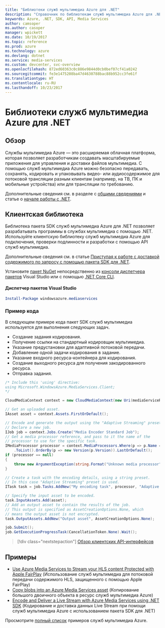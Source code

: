 ```yaml
---
title: "Библиотеки служб мультимедиа Azure для .NET"
description: "Справочник по библиотекам служб мультимедиа Azure для .NET"
keywords: Azure, .NET, SDK, API, Media Services
author: camsoper
ms.author: casoper
manager: wpickett
ms.date: 10/19/2017
ms.topic: reference
ms.prod: azure
ms.technology: azure
ms.devlang: dotnet
ms.service: media-services
ms.custom: devcenter, svc-overview
ms.openlocfilehash: 872ed60363c0c886e9844d0cb0bef07cf41a0242
ms.sourcegitcommit: fe3e1475208ba47d4630788bac88b952cc3fe61f
ms.translationtype: HT
ms.contentlocale: ru-RU
ms.lasthandoff: 10/23/2017
---
```

# <a name="azure-media-services-libraries-for-net"></a>Библиотеки служб мультимедиа Azure для .NET

## <a name="overview"></a>Обзор

Службы мультимедиа Azure — это расширяемая облачная платформа, которая позволяет разработчикам создавать масштабируемые приложения для управления и доставки файлов мультимедиа. С помощью служб мультимедиа Azure можно безопасно передавать, сохранять, кодировать и упаковывать видео- или аудиосодержимое для потоковой трансляции разным клиентам (например, на ТВ, ПК и мобильные устройства) или для трансляции по требованию. 

Дополнительные сведения см. в разделе с [общими сведениями](/azure/media-services/media-services-overview) и статье о [начале работы с .NET](/azure/media-services/media-services-dotnet-how-to-use). 

## <a name="client-library"></a>Клиентская библиотека

Библиотека пакета SDK служб мультимедиа Azure для .NET позволяет разрабатывать программы в службах мультимедиа с помощью .NET. Используйте клиентскую библиотеку служб мультимедиа Azure для подключения, проверки подлинности и разработки с помощью API служб мультимедиа.  

Дополнительные сведения см. в статье [Приступая к работе с доставкой содержимого по запросу с помощью пакета SDK для .NET](/azure/media-services/media-services-dotnet-get-started).

Установите [пакет NuGet](https://www.nuget.org/packages/windowsazure.mediaservices) непосредственно из [консоли диспетчера пакетов][PackageManager] Visual Studio или с помощью [.NET Core CLI][DotNetCLI].

#### <a name="visual-studio-package-manager"></a>Диспетчер пакетов Visual Studio

```powershell
Install-Package windowsazure.mediaservices
```

### <a name="code-example"></a>Пример кода

В следующем примере кода пакет SDK служб мультимедиа используется для выполнения следующих задач.

- Создание задания кодирования.
- Получение ссылки на стандартный кодировщик мультимедиа.
- Указание предустановки для адаптивной потоковой передачи.
- Добавление одной задачи кодирования в задание.
- Указание входного ресурса-контейнера для кодирования.
- Создание выходного ресурса для получения закодированного ресурса.
- Отправка задания.


```csharp
/* Include this 'using' directive:
using Microsoft.WindowsAzure.MediaServices.Client;
*/

CloudMediaContext context = new CloudMediaContext(new Uri(mediaServiceRESTAPIEndpoint), tokenProvider);

// Get an uploaded asset.
IAsset asset = context.Assets.FirstOrDefault();

// Encode and generate the output using the "Adaptive Streaming" preset.
// Declare a new job.
IJob job = context.Jobs.Create("Media Encoder Standard Job");
// Get a media processor reference, and pass to it the name of the 
// processor to use for the specific task.
IMediaProcessor processor = context.MediaProcessors.Where(p => p.Name == mediaProcessorName)
    .ToList().OrderBy(p => new Version(p.Version)).LastOrDefault();
if (processor == null) 
{
    throw new ArgumentException(string.Format("Unknown media processor", mediaProcessorName));
}

// Create a task with the encoding details, using a string preset.
// In this case "Adaptive Streaming" preset is used.
ITask task = job.Tasks.AddNew("My encoding task", processor, "Adaptive Streaming", TaskOptions.None);

// Specify the input asset to be encoded.
task.InputAssets.Add(asset);
// Add an output asset to contain the results of the job. 
// This output is specified as AssetCreationOptions.None, which 
// means the output asset is not encrypted. 
task.OutputAssets.AddNew("Output asset", AssetCreationOptions.None);

job.Submit();
job.GetExecutionProgressTask(CancellationToken.None).Wait();
```

> [!div class="nextstepaction"]
> [Обзор клиентских API-интерфейсов](/dotnet/api/overview/azure/mediaservices/client)

## <a name="samples"></a>Примеры

- [Use Azure Media Services to Stream your HLS content Protected with Apple FairPlay](https://azure.microsoft.com/resources/samples/media-services-dotnet-dynamic-encryption-with-fairplay/) (Использование служб мультимедиа для потоковой передачи содержимого HLS, защищенного с помощью Apple FairPlay)
- [Copy blobs into an Azure Media Services asset](https://azure.microsoft.com/resources/samples/media-services-dotnet-copy-blob-into-asset/) (Копирование большого двоичного объекта в ресурс служб мультимедиа Azure)
- [Encode and Deliver a Live Stream with Azure Media Services using .NET SDK](https://azure.microsoft.com/resources/samples/media-services-dotnet-encode-live-stream-with-ams-clear/) (Кодирование и доставка данных Live Stream при помощи служб мультимедиа Azure с использованием пакета SDK для .NET)

Просмотрите [полный список](https://azure.microsoft.com/resources/samples/?platform=dotnet&service=media-services) примеров служб мультимедиа Azure.


[PackageManager]: https://docs.microsoft.com/nuget/tools/package-manager-console
[DotNetCLI]: https://docs.microsoft.com/dotnet/core/tools/dotnet-add-package
